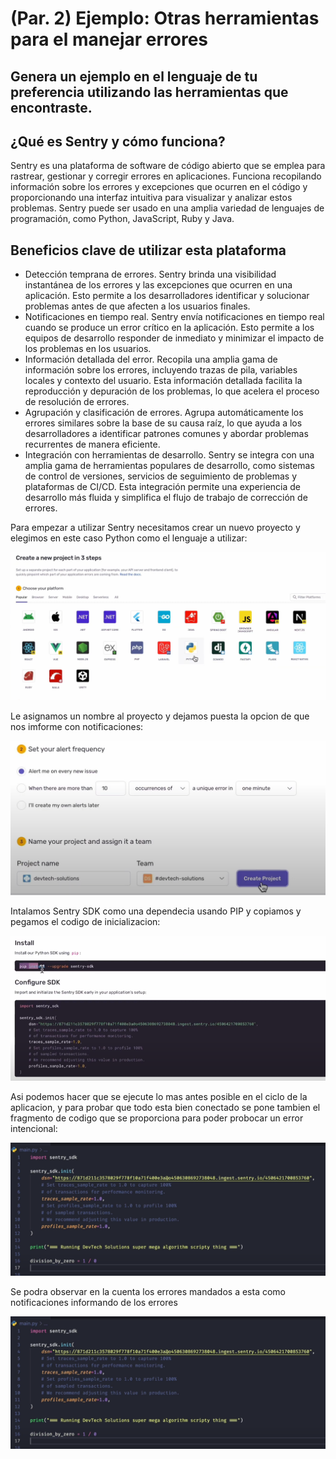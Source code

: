 # (Par. 2) Ejemplo: Otras herramientas para el manejar errores 
## Genera un ejemplo en el lenguaje de tu preferencia utilizando las herramientas que encontraste.

## ¿Qué es Sentry y cómo funciona?

Sentry es una plataforma de software de código abierto que se emplea para rastrear, gestionar y corregir errores en aplicaciones. Funciona recopilando información sobre los errores y excepciones que ocurren en el código y proporcionando una interfaz intuitiva para visualizar y analizar estos problemas. Sentry puede ser usado en una amplia variedad de lenguajes de programación, como Python, JavaScript, Ruby y Java.

## Beneficios clave de utilizar esta plataforma

* Detección temprana de errores. Sentry brinda una visibilidad instantánea de los errores y las excepciones que ocurren en una aplicación. Esto permite a los desarrolladores identificar y solucionar problemas antes de que afecten a los usuarios finales.
* Notificaciones en tiempo real. Sentry envía notificaciones en tiempo real cuando se produce un error crítico en la aplicación. Esto permite a los equipos de desarrollo responder de inmediato y minimizar el impacto de los problemas en los usuarios.
* Información detallada del error. Recopila una amplia gama de información sobre los errores, incluyendo trazas de pila, variables locales y contexto del usuario. Esta información detallada facilita la reproducción y depuración de los problemas, lo que acelera el proceso de resolución de errores.
* Agrupación y clasificación de errores. Agrupa automáticamente los errores similares sobre la base de su causa raíz, lo que ayuda a los desarrolladores a identificar patrones comunes y abordar problemas recurrentes de manera eficiente.
* Integración con herramientas de desarrollo. Sentry se integra con una amplia gama de herramientas populares de desarrollo, como sistemas de control de versiones, servicios de seguimiento de problemas y plataformas de CI/CD. Esta integración permite una experiencia de desarrollo más fluida y simplifica el flujo de trabajo de corrección de errores.

Para empezar a utilizar Sentry necesitamos crear un nuevo proyecto y elegimos en este caso Python como el lenguaje a utilizar:

![Screenshot 1](https://github.com/DiegoAlbertoValdivia/Computaci-n-Tolerante-a-Fallas/blob/1.2/Modulo_1/part%202/images/01.png)

Le asignamos un nombre al proyecto y dejamos puesta la opcion de que nos imforme con notificaciones:

![Screenshot 2](https://github.com/DiegoAlbertoValdivia/Computaci-n-Tolerante-a-Fallas/blob/1.2/Modulo_1/part%202/images/02.png)

Intalamos Sentry SDK como una dependecia usando PIP y copiamos y pegamos el codigo de inicializacion:

![Screenshot 3](https://github.com/DiegoAlbertoValdivia/Computaci-n-Tolerante-a-Fallas/blob/1.2/Modulo_1/part%202/images/03.png)

Asi podemos hacer que se ejecute lo mas antes posible en el ciclo de la aplicacion, y para probar que todo esta bien conectado se pone tambien el fragmento de codigo que se proporciona para poder probocar un error intencional:

![Screenshot 4](https://github.com/DiegoAlbertoValdivia/Computaci-n-Tolerante-a-Fallas/blob/1.2/Modulo_1/part%202/images/04.png)

Se podra observar en la cuenta los errores mandados a esta como notificaciones informando de los errores

![Screenshot 4](https://github.com/DiegoAlbertoValdivia/Computaci-n-Tolerante-a-Fallas/blob/1.2/Modulo_1/part%202/images/04.png)
